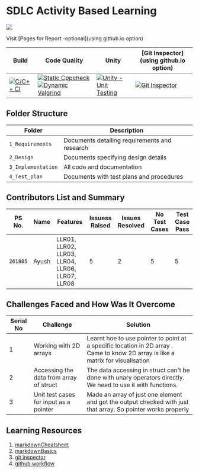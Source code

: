# SDLC Activity Based Learning
<img src= "https://thumbs.dreamstime.com/b/parking-lots-spaces-facilities-isometric-flowchart-indoor-outdoor-multilevel-structures-car-lift-pass-212156400.jpg">

Visit [Pages for Report -optional](using github.io option)

Build | Code Quality | Unity | [Git Inspector](using github.io option)
------|----------|-------|--------------
[![C/C++ CI](https://github.com/ayushseven/AppliedSDLC_Template/actions/workflows/c-cpp.yml/badge.svg)](https://github.com/ayushseven/AppliedSDLC_Template/actions/workflows/c-cpp.yml) | [![Static Cppcheck](https://github.com/prithvisekhar/AppliedSDLC_Template/actions/workflows/cppcheck.yml/badge.svg)](https://github.com/prithvisekhar/AppliedSDLC_Template/actions/workflows/cppcheck.yml) [![Dynamic Valgrind](https://github.com/prithvisekhar/AppliedSDLC_Template/actions/workflows/CodeQuality_Dynamic.yml/badge.svg)](https://github.com/prithvisekhar/AppliedSDLC_Template/actions/workflows/CodeQuality_Dynamic.yml)| [![Unity - Unit Testing](https://github.com/prithvisekhar/AppliedSDLC_Template/actions/workflows/unity.yml/badge.svg)](https://github.com/prithvisekhar/AppliedSDLC_Template/actions/workflows/unity.yml)| [![Git Inspector](https://github.com/prithvisekhar/AppliedSDLC_Template/actions/workflows/gitinspector.yml/badge.svg)](https://github.com/prithvisekhar/AppliedSDLC_Template/actions/workflows/gitinspector.yml)


## Folder Structure
Folder             | Description
-------------------| -----------------------------------------
`1_Requirements`   | Documents detailing requirements and research
`2_Design`         | Documents specifying design details
`3_Implementation` | All code and documentation
`4_Test_plan`      | Documents with test plans and procedures

## Contributors List and Summary

PS No. |  Name   |    Features    | Issuess Raised |Issues Resolved|No Test Cases|Test Case Pass
-------|---------|----------------|----------------|---------------|-------------|--------------
`261805` | Ayush  | LLR01, LLR02, LLR03, LLR04, LLR06, LLR07, LLR08   | 5      |  2   |5   |5     


## Challenges Faced and How Was It Overcome

| Serial No | Challenge | Solution |
|-------|-----------|----------|
| 1 | Working with 2D arrays | Learnt hoe to use pointer to point at a specific location in 2D array . Came to know 2D array is like a matrix for visualisation |
| 2 | Accessing the data from array of struct | The data accessing in struct can't be done with unary operators directly. We need to use it with functions. |
| 3 | Unit test cases for input as a pointer | Made an array of just one element and got the output checked with just that array. So pointer works properly 


## Learning Resources
1. [markdownCheatsheet](https://github.com/adam-p/markdown-here/wiki/Markdown-Cheatsheet)
2. [markdownBasics](https://guides.github.com/features/mastering-markdown/)
3. [git inspector](https://github.com/ejwa/gitinspector.git)
4. [github workflow](https://docs.github.com/en/actions/learn-github-action)

